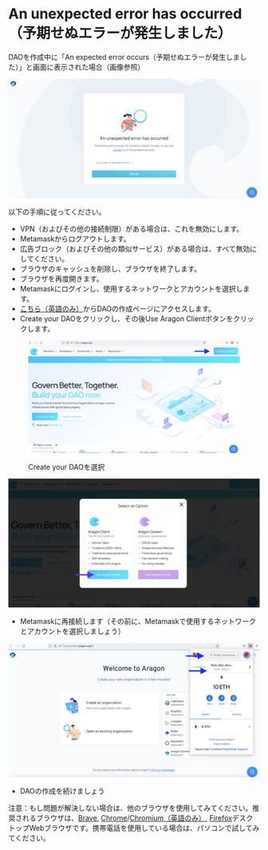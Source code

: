 # An unexpected error has occurred（予期せぬエラーが発生しました）

DAOを作成中に「An expected error occurs（予期せぬエラーが発生しました）」と画面に表示された場合（画像参照）

![](<../../../.gitbook/assets/Schermata 2022-02-03 alle 08.48.36 (1).png>)

以下の手順に従ってください。

* VPN（およびその他の接続制限）がある場合は、これを無効にします。
* Metamaskからログアウトします。
* 広告ブロック（およびその他の類似サービス）がある場合は、すべて無効にしてください。
* ブラウザのキャッシュを削除し、ブラウザを終了します。
* ブラウザを再度開きます。
* Metamaskにログインし、使用するネットワークとアカウントを選択します。
* [こちら（英語のみ）](https://aragon.org/)からDAOの作成ページにアクセスします。
* Create your DAOをクリックし、その後Use Aragon Clientボタンをクリックします。

<figure><img src="../../../.gitbook/assets/image.png" alt=""><figcaption><p>Create your DAOを選択</p></figcaption></figure>

![USe Aragon Clientを選択](<../../../.gitbook/assets/Schermata 2022-02-03 alle 09.08.30 (2).png>)

* Metamaskに再接続します（その前に、Metamaskで使用するネットワークとアカウントを選択しましょう）

![Web3ウォレット（例：Metamask）のネットワークとアカウントを選択します。](<../../../.gitbook/assets/Schermata 2022-02-03 alle 09.13.16.png>)

* DAOの作成を続けましょう

注意：もし問題が解決しない場合は、他のブラウザを使用してみてください。推奨されるブラウザは、[Brave](https://brave.com/ja/), [Chrome](https://www.google.com/chrome/)/[Chromium（英語のみ）](https://www.chromium.org/getting-involved/download-chromium/), [Firefox](https://www.mozilla.org/ja/)デスクトップWebブラウザです。携帯電話を使用している場合は、パソコンで試してみてください。
